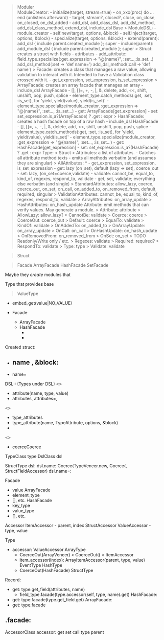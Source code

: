 > Moduler  
  > ModuleCreator:
    - initialize(target, stream=true)
    - on_xxx(proc) do ... end (unlistens afterward)
    - target, stream?, closed?, close, on_close, on_closed, on_dsl_added
    - add_dsl, add_class_dsl, add_dsl_method, add_dsl_class_method, extend_dsl, include_dsl
  > Base
    > ModuleDSL:
      - module_creator
      - self.new(target, options, &block)
      - self.inject(target, options, &block)
      - specialize(target, options, &block)
      - extend(parent): add_dsl { include parent.created_module }; super
      - include(parent): add_module_dsl { include parent.created_module }; super
    > Struct: creates a struct with fields
      - attributes
      - add_attribute: field_type.specialize(:get_expression => "@{name}", :set...,:is_set...)
        add_dsl_method(:set -> 'def name=')
        add_dsl_method(:call -> 'def name')
    > Facade: creates a class that manages a raw value, allowing validation to interact with it.
      Intended to have a Validation class crossed with it.
      - get_expression, set_expression, is_set_expression
      > ArrayFacade: creates an array facade that manages an array
        - include_dsl ArrayFacade
        - [], []=, +, -, |, &, delete, add, <<, shift, unshift, pop, push, splice
        - element_type.catch_methods(:get, :set, :is_set), for 'yield, yield(value), yield(is_set)'
        - element_type.specialize(module_creator, :get_expression => "@{name}", :set..., :is_set...)
        - get: ArrayFacade[get_expression]
        - set: set_expression.is_a?(ArrayFacade) ? .get : expr
      > HashFacade: creates a hash facade on top of a raw hash
        - include_dsl HashFacade
        - [], []=, +, -, |, &, delete, add, <<, shift, unshift, pop, push, splice
        - element_type.catch_methods(:get, :set, :is_set), for 'yield, yield(value), yield(is_set)'
        - element_type.specialize(module_creator, :get_expression => "@{name}", :set..., :is_set...)
        - get: HashFacade[get_expression]
        - set: set_expression.is_a?(HashFacade) ? .get : expr
  > Type: < Struct
    > Attributes: a list of attributes.
      - Catches all attribute method texts
      - emits all methods verbatim (and assumes they are singular)
      > AllAttributes: *
      - get_expression, set_expression, is_set_expression
      - get: lazy (on_set), default (lazy -> set), coerce_out
      - set: lazy, (on_set=coerce,validate)
      - validate: cannot_be, equal_to, kind_of, regexes, respond_to, validate
      - get, set, validate; everything else verbatim (and single)
      > StandardAttributes: allow_lazy, coerce, coerce_out, on_set, on_call, on_added_to, on_removed_from, default, required, singular
      > ValidationAttributes: cannot_be, equal_to, kind_of, regexes, respond_to, validate
      > ArrayAttributes: on_array_update
      > HashAttributes: on_hash_update
  > Attribute: emit methods that can verify values.  May generate a module.
    > Attribute: attribute
    > AllowLazy: allow_lazy?
    > CannotBe:  validate
    > Coerce:    coerce
    > CoerceOut: coerce_out
    > Default:   coerce
    > EqualTo:   validate
    > KindOf:    validate
    > OnAddedTo: on_added_to
    > OnArrayUpdate: on_array_update
    > OnCall:    on_call
    > OnHashUpdate: on_hash_update
    > OnRemovedFrom: on_removed_from
    > OnSet:     on_set
    > TODO Readonly/Write only / etc.
    > Regexes:   validate
    > Required:  required?
    > RespondTo: validate
    > Type:      type
    > Validate:  validate

> Struct


> Facade
  > ArrayFacade
  > HashFacade
  > SetFacade

  Maybe they *create* modules that


  Type that provides base

  > ValueType
  - embed_get(value|NO_VALUE)

- Facade
  - ArrayFacade
  - HashFacade
    - [name]: type.value_type.embed_get(value[name])
    - [name=]: type.value_type.embed_get(value[name])

Created struct:
  - name <args>, &block:
    -
  - name=<value>

DSL:: (Types under DSL)
  <<StructDSL>>
  - attribute(name, type, value)
  - attributes, attributes=,

  <<TypeAttribute>>
  - type_attributes
  - type_attribute(name, TypeAttribute, options, &block)
  -
  <<StandardTypeAttributes>>
  - coerceCoerce


TypeClass
type
DslClass
dsl

StructType dsl:
dsl.name:
  Coerce(TypeVeneer.new, Coerce(<block>, StructFieldAccessor)
dsl.name=:

Facade
  - value
  ArrayFacade
  - element_type
  - [], etc.
  HashFacade
  - key_type
  - value_type
  - [], etc.

Accessor
  ItemAccessor
    - parent, index
    StructAccessor
  ValueAccessor
    - type, value

Type
  - accessor: ValueAccessor
  ArrayType
    - CoerceOut(ArrayVeneer) < CoerceOut(<block>) < ItemAccessor
    - item_accessor(index): ArrayItemAccessor(parent, type, value)
  EventType
  HashType
    - CoerceOut(HashFacade)
  StructType

Record:
  - get: type.get_field(attributes, name)
    - field_type.facade(type.accessor(self, type, name).get)
HashFacade:
  - get: type.facade(type.get_field.get)
ArrayFacade:
  - get: type.facade

.facade:
  -

AccessorClass
accessor:
  get
  set
  call
  type
  parent
